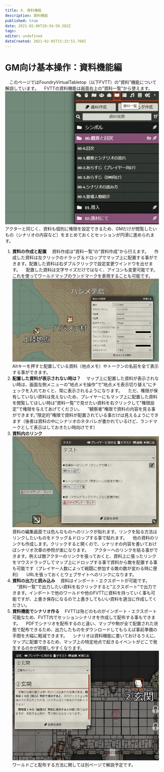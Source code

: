```yaml
---
title: 4. 資料機能
description: 資料機能
published: true
date: 2021-02-06T10:34:59.582Z
tags: 
editor: undefined
dateCreated: 2021-02-05T15:33:51.760Z
---
```


# GM向け基本操作：資料機能編
　このページではFoundryVirtualTabletop（以下FVTT）の”資料”機能について解説しています。
　FVTTの資料機能は画面右上の”資料一覧”から使えます。
![gm向け基本操作：資料機能編.jpg](/images/japanese-community/gm向け基本操作：資料機能編.jpg)
　アクターと同じく、資料も個別に権限を設定できるため、GMだけが閲覧したいもの（シナリオの内容など）をまとめておくとセッションが円滑に進められます。
01. **資料の作成と配置**
　資料作成は”資料一覧”の”資料作成”から行えます。
　作成した資料は左クリックのドラッグ＆ドロップでマップ上に配置する事ができます。配置した資料は右ダブルクリックで設定変更ウインドウを出せます。
　配置した資料は文字サイズだけではなく、アイコンも変更可能です。これを使ってワールドマップのランドマークを表現することも可能です。
![資料の作成と配置.jpg](/images/japanese-community/資料の作成と配置.jpg)
　Altキーを押すと配置している資料（地点メモ）やトークンの名前を全て表示する事ができます。
02. **配置した資料が表示されない時は？**
　マップ上に配置した資料が表示されない時は、画面左側メニューの”地点メモ操作”で”地点メモ表示切り替え”にチェックを入れておくと、常に表示されるようになります。
　ただ、権限が保有していない資料は見えないため、プレイヤーにもマップ上に配置した資料を閲覧してほしい時は”資料一覧”で見せたい資料を右クリックして”権限設定”で権限を与えてあげてください。
　”観察者”権限で資料の内容を見る事ができます。”限定的”権限で資料が配置されている事だけは見えるようにできます（後者は資料の中にシナリオのネタバレが書かれているけど、ランドマークとして表示はしておきたい時向けです）
03. **資料内のリンク**
![資料内のリンク.jpg](/images/japanese-community/資料内のリンク.jpg)
　資料の編集画面では色んなものへのリンクが貼れます。リンクを貼る方法はリンクしたいものをドラッグ＆ドロップする事で貼れます。
　他の資料のリンクも作成します。クリックすると開くので、シナリオの内容を書いておけばシナリオ次章の参照が楽になります。
　アクターへのリンクを貼る事ができます。例えば敵アクターのリンクを張っておくと、資料上に張ったリンクをマウスドラッグしてマップ上にドロップする事で資料から敵を配置する事も可能です（プレイヤー人数によって戦闘に参加する敵の数が変わる時に便利）
　URLを張っておくとウェブサイトへのリンクになります。
04. **資料の出力と読み込み**
　資料はインポート・エクスポートが可能です。
　”資料一覧”で出力したい資料を右クリックすると”エクスポート”で出力できます。インポートで他のワールドや他のFVTTに資料を持っていく事も可能ですが、上書き保存になるので上書きしてもいい資料を適当に作成してください。
05. **資料機能でシナリオ作る**
　FVTTは殆どのものがインポート・エクスポート可能なため、FVTT内でセッションシナリオを作成して配布する事もできます。
　PDFでシナリオを配布するのと違い、マップや駒が全て配置された状態で配布できるため、出力したものをダウンロードしてもらえば事前準備の手間を大幅に軽減できます。
　シナリオは資料機能に書いておけるうえに、マップに配置できるため、マップ上の特定地点で起きるイベントがどこで発生するのかが把握しやすくなります。
![資料機能でシナリオ作る.jpg](/images/japanese-community/資料機能でシナリオ作る.jpg)
　ワールドごと配布する方法に関しては別ページで解説予定です。



